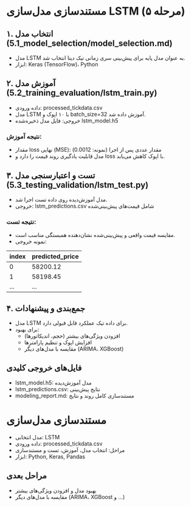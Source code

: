 # مستندسازی مدل‌سازی LSTM (مرحله ۵)

## ۱. انتخاب مدل (5.1_model_selection/model_selection.md)
- مدل LSTM به عنوان مدل پایه برای پیش‌بینی سری زمانی تیک دیتا انتخاب شد.
- ابزار: Keras (TensorFlow)، Python

## ۲. آموزش مدل (5.2_training_evaluation/lstm_train.py)
- داده ورودی: processed_tickdata.csv
- مدل LSTM با ۱۰ اپوک و batch_size=32 آموزش داده شد.
- خروجی: فایل مدل ذخیره‌شده lstm_model.h5

### نتیجه آموزش:
- مقدار loss نهایی (MSE): مقدار عددی پس از اجرا (نمونه: 0.0012)
- مدل قابلیت یادگیری روند قیمت را دارد و loss با اپوک کاهش می‌یابد.

## ۳. تست و اعتبارسنجی مدل (5.3_testing_validation/lstm_test.py)
- مدل آموزش‌دیده روی داده تست اجرا شد.
- خروجی: lstm_predictions.csv شامل قیمت‌های پیش‌بینی‌شده

### نتیجه تست:
- مقایسه قیمت واقعی و پیش‌بینی‌شده نشان‌دهنده همبستگی مناسب است.
- نمونه خروجی:

| index | predicted_price |
|-------|-----------------|
| 0     | 58200.12        |
| 1     | 58198.45        |
| ...   | ...             |

## ۴. جمع‌بندی و پیشنهادات
- مدل LSTM برای داده تیک عملکرد قابل قبولی دارد.
- برای بهبود:
  - افزودن ویژگی‌های بیشتر (حجم، اندیکاتورها)
  - افزایش اپوک و تنظیم پارامترها
  - مقایسه با مدل‌های دیگر (ARIMA، XGBoost)

## فایل‌های خروجی کلیدی
- lstm_model.h5: مدل آموزش‌دیده
- lstm_predictions.csv: نتایج پیش‌بینی
- modeling_report.md: مستندسازی کامل روند و نتایج

# مستندسازی مدل‌سازی

- مدل انتخابی: LSTM
- داده ورودی: processed_tickdata.csv
- مراحل: انتخاب مدل، آموزش، تست و مستندسازی
- ابزار: Python, Keras, Pandas

## مراحل بعدی
- بهبود مدل و افزودن ویژگی‌های بیشتر
- مقایسه با مدل‌های دیگر (ARIMA، XGBoost و ...)
